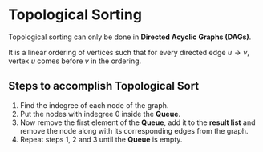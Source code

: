 # Topological Sorting

Topological sorting can only be done in **Directed Acyclic Graphs (DAGs)**.

It is a linear ordering of vertices such that for every directed edge $u \rightarrow v$, vertex $u$ comes before $v$ in the ordering.

## Steps to accomplish Topological Sort

1. Find the indegree of each node of the graph.
2. Put the nodes with indegree $0$ inside the **Queue**.
3. Now remove the first element of the **Queue**, add it to the **result list** and remove the node along with its corresponding edges from the graph.
4. Repeat steps $1,\ 2$ and $3$ until the **Queue** is empty.
